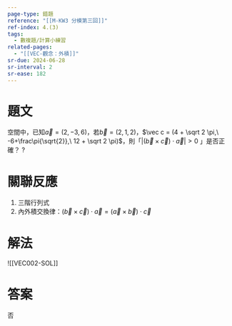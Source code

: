 ```yaml
---
page-type: 錯題
reference: "[[M-KW3 分模第三回]]"
ref-index: 4.(3)
tags:
  - 數複題/計算小練習
related-pages:
  - "[[VEC-觀念：外積]]"
sr-due: 2024-06-28
sr-interval: 2
sr-ease: 182
---
```

# 題文
空間中，已知$\vec a = (2, -3, 6)$，若$\vec b = (2, 1, 2)$，$\vec c = (4 + \sqrt 2 \pi,\ -6+\frac\pi{\sqrt{2}},\ 12 + \sqrt 2 \pi)$，則「$|(\vec b \times \vec c)\cdot \vec a| \gt 0$ 」是否正確？
?
# 關聯反應
1. 三階行列式
2. 內外積交換律：$(\vec b \times \vec c)\cdot \vec a = (\vec a \times \vec b)\cdot \vec c$
# 解法
![[VEC002-SOL]]
# 答案
否